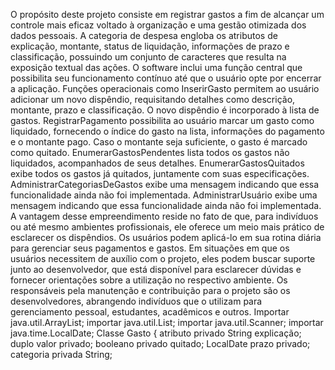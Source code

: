 O propósito deste projeto consiste em registrar gastos a fim de alcançar um controle mais eficaz
voltado à organização e uma gestão otimizada dos dados pessoais. A categoria de despesa engloba
os atributos de explicação, montante, status de liquidação, informações de prazo e classificação,
possuindo um conjunto de caracteres que resulta na exposição textual das ações. O software inclui
uma função central que possibilita seu funcionamento contínuo até que o usuário opte por encerrar a
aplicação. Funções operacionais como InserirGasto permitem ao usuário adicionar um novo
dispêndio, requisitando detalhes como descrição, montante, prazo e classificação. O novo dispêndio
é incorporado à lista de gastos. RegistrarPagamento possibilita ao usuário marcar um gasto como
liquidado, fornecendo o índice do gasto na lista, informações do pagamento e o montante pago.
Caso o montante seja suficiente, o gasto é marcado como quitado. EnumerarGastosPendentes lista
todos os gastos não liquidados, acompanhados de seus detalhes. EnumerarGastosQuitados exibe
todos os gastos já quitados, juntamente com suas especificações. AdministrarCategoriasDeGastos
exibe uma mensagem indicando que essa funcionalidade ainda não foi implementada.
AdministrarUsuário exibe uma mensagem indicando que essa funcionalidade ainda não foi
implementada. A vantagem desse empreendimento reside no fato de que, para indivíduos ou até
mesmo ambientes profissionais, ele oferece um meio mais prático de esclarecer os dispêndios. Os
usuários podem aplicá-lo em sua rotina diária para gerenciar seus pagamentos e gastos. Em
situações em que os usuários necessitem de auxílio com o projeto, eles podem buscar suporte junto
ao desenvolvedor, que está disponível para esclarecer dúvidas e fornecer orientações sobre a
utilização no respectivo ambiente. Os responsáveis pela manutenção e contribuição para o projeto
são os desenvolvedores, abrangendo indivíduos que o utilizam para gerenciamento pessoal,
estudantes, acadêmicos e outros. Importar java.util.ArrayList; importar java.util.List; importar
java.util.Scanner; importar java.time.LocalDate; Classe Gasto { atributo privado String explicação;
duplo valor privado; booleano privado quitado; LocalDate prazo privado; categoria privada String;